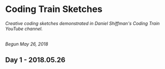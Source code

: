 # Coding Train Sketches
###### Creative coding sketches demonstrated in Daniel Shiffman's Coding Train YouTube channel.

*Begun May 26, 2018*

## Day 1 - 2018.05.26
